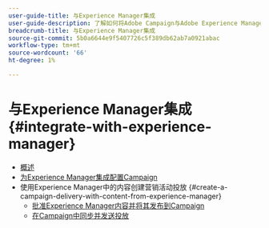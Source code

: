 ```yaml
---
user-guide-title: 与Experience Manager集成
user-guide-description: 了解如何将Adobe Campaign与Adobe Experience Manager连接起来，以便在Experience Manager中管理电子邮件投放模板、资产和表单。
breadcrumb-title: 与Experience Manager集成
source-git-commit: 5b0a6644e9f5407726c5f389db62ab7a0921abac
workflow-type: tm+mt
source-wordcount: '66'
ht-degree: 1%

---
```



# 与Experience Manager集成 {#integrate-with-experience-manager}

+ [概述](/help/tutorial-integrate-with-experience-manager/overview.md)
+ [为Experience Manager集成配置Campaign](/help/tutorial-integrate-with-experience-manager/configure-campaign-for-aem-integration.md)
+ 使用Experience Manager中的内容创建营销活动投放 {#create-a-campaign-delivery-with-content-from-experience-manager}
   + [批准Experience Manager内容并将其发布到Campaign](/help/tutorial-integrate-with-experience-manager/approve-and-publish-aem-content-to-campaign.md)
   + [在Campaign中同步并发送投放](/help/tutorial-integrate-with-experience-manager/synchronize-and-send-an-aem-delivery-in-campaign.md)

